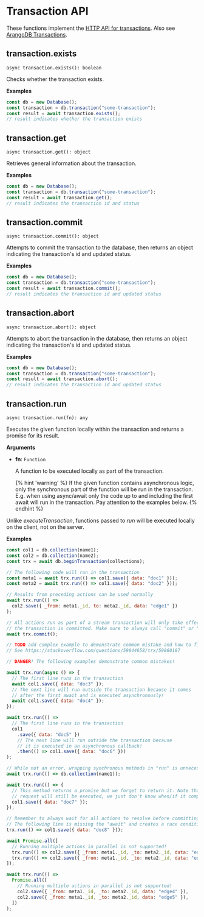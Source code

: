 # Transaction API

These functions implement the
[HTTP API for transactions](https://www.arangodb.com/docs/stable/http/transaction.html).
Also see [ArangoDB Transactions](https://www.arangodb.com/docs/stable/transactions.html).

## transaction.exists

`async transaction.exists(): boolean`

Checks whether the transaction exists.

**Examples**

```js
const db = new Database();
const transaction = db.transaction("some-transaction");
const result = await transaction.exists();
// result indicates whether the transaction exists
```

## transaction.get

`async transaction.get(): object`

Retrieves general information about the transaction.

**Examples**

```js
const db = new Database();
const transaction = db.transaction("some-transaction");
const result = await transaction.get();
// result indicates the transaction id and status
```

## transaction.commit

`async transaction.commit(): object`

Attempts to commit the transaction to the database, then returns an object
indicating the transaction's id and updated status.

**Examples**

```js
const db = new Database();
const transaction = db.transaction("some-transaction");
const result = await transaction.commit();
// result indicates the transaction id and updated status
```

## transaction.abort

`async transaction.abort(): object`

Attempts to abort the transaction in the database, then returns an object
indicating the transaction's id and updated status.

**Examples**

```js
const db = new Database();
const transaction = db.transaction("some-transaction");
const result = await transaction.abort();
// result indicates the transaction id and updated status
```

## transaction.run

`async transaction.run(fn): any`

Executes the given function locally within the transaction and returns a promise
for its result.

**Arguments**

- **fn**: `Function`

  A function to be executed locally as part of the transaction.

  {% hint 'warning' %}
  If the given function contains asynchronous logic, only the synchronous part
  of the function will be run in the transaction. E.g. when using async/await
  only the code up to and including the first await will run in the transaction.
  Pay attention to the examples below.
  {% endhint %}

Unlike _executeTransaction_, functions passed to _run_ will be executed locally
on the client, not on the server.

**Examples**

```js
const col1 = db.collection(name1);
const col2 = db.collection(name2);
const trx = await db.beginTransaction(collections);

// The following code will run in the transaction
const meta1 = await trx.run(() => col1.save({ data: "doc1" }));
const meta2 = await trx.run(() => col1.save({ data: "doc2" }));

// Results from preceding actions can be used normally
await trx.run(() =>
  col2.save({ _from: meta1._id, to: meta2._id, data: "edge1" })
);

// All actions run as part of a stream transaction will only take effect if
// the transaction is committed. Make sure to always call "commit" or "abort".
await trx.commit();

// TODO add complex example to demonstrate common mistake and how to fix
// See https://stackoverflow.com/questions/59844658/trx/59860187

// DANGER! The following examples demonstrate common mistakes!

await trx.run(async () => {
  // The first line runs in the transaction
  await col1.save({ data: "doc3" });
  // The next line will run outside the transaction because it comes
  // after the first await and is executed asynchronously!
  await col1.save({ data: "doc4" });
});

await trx.run(() =>
  // The first line runs in the transaction
  col1
    .save({ data: "doc5" })
    // The next line will run outside the transaction because
    // it is executed in an asynchronous callback!
    .then(() => col1.save({ data: "doc6" }))
);

// While not an error, wrapping synchronous methods in "run" is unnecessary.
await trx.run(() => db.collection(name1));

await trx.run(() => {
  // This method returns a promise but we forget to return it. Note that the
  // request will still be executed, we just don't know when/if it completed.
  col1.save({ data: "doc7" });
});

// Remember to always wait for all actions to resolve before committing.
// The following line is missing the "await" and creates a race condition.
trx.run(() => col1.save({ data: "doc8" }));

await Promise.all([
  // Running multiple actions in parallel is not supported!
  trx.run(() => col2.save({ _from: meta1._id, _to: meta2._id, data: "edge2" })),
  trx.run(() => col2.save({ _from: meta1._id, _to: meta2._id, data: "edge3" })),
]);

await trx.run(() =>
  Promise.all([
    // Running multiple actions in parallel is not supported!
    col2.save({ _from: meta1._id, _to: meta2._id, data: "edge4" }),
    col2.save({ _from: meta1._id, _to: meta2._id, data: "edge5" }),
  ])
);
```
